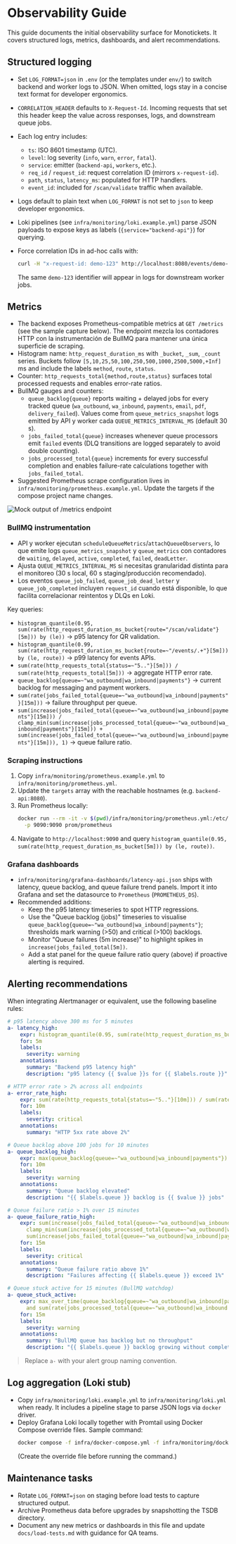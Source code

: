 # Observability Guide

This guide documents the initial observability surface for Monotickets. It
covers structured logs, metrics, dashboards, and alert recommendations.

## Structured logging

- Set `LOG_FORMAT=json` in `.env` (or the templates under `env/`) to switch
  backend and worker logs to JSON. When omitted, logs stay in a concise text
  format for developer ergonomics.
- `CORRELATION_HEADER` defaults to `X-Request-Id`. Incoming requests that set
  this header keep the value across responses, logs, and downstream queue jobs.
- Each log entry includes:
  - `ts`: ISO 8601 timestamp (UTC).
  - `level`: log severity (`info`, `warn`, `error`, `fatal`).
  - `service`: emitter (`backend-api`, `workers`, etc.).
  - `req_id` / `request_id`: request correlation ID (mirrors `x-request-id`).
  - `path`, `status`, `latency_ms`: populated for HTTP handlers.
  - `event_id`: included for `/scan/validate` traffic when available.
- Logs default to plain text when `LOG_FORMAT` is not set to `json` to keep
  developer ergonomics.
- Loki pipelines (see `infra/monitoring/loki.example.yml`) parse JSON payloads to
  expose keys as labels (`{service="backend-api"}`) for querying.
- Force correlation IDs in ad-hoc calls with:

  ```bash
  curl -H "x-request-id: demo-123" http://localhost:8080/events/demo-event/guests
  ```

  The same `demo-123` identifier will appear in logs for downstream worker jobs.

## Metrics

- The backend exposes Prometheus-compatible metrics at `GET /metrics` (see the
  sample capture below). The endpoint mezcla los contadores HTTP con la
  instrumentación de BullMQ para mantener una única superficie de scraping.
- Histogram name: `http_request_duration_ms` with `_bucket`, `_sum`, `_count`
  series. Buckets follow `[5,10,25,50,100,250,500,1000,2500,5000,+Inf]` ms and
  include the labels `method`, `route`, `status`.
- Counter: `http_requests_total{method,route,status}` surfaces total processed
  requests and enables error-rate ratios.
- BullMQ gauges and counters:
  - `queue_backlog{queue}` reports waiting + delayed jobs for every tracked
    queue (`wa_outbound`, `wa_inbound`, `payments`, `email`, `pdf`,
    `delivery_failed`). Values come from `queue_metrics_snapshot` logs emitted
    by API y worker cada `QUEUE_METRICS_INTERVAL_MS` (default 30 s).
  - `jobs_failed_total{queue}` increases whenever queue processors emit
    `failed` events (DLQ transitions are logged separately to avoid double
    counting).
  - `jobs_processed_total{queue}` increments for every successful completion and
    enables failure-rate calculations together with `jobs_failed_total`.
- Suggested Prometheus scrape configuration lives in
  `infra/monitoring/prometheus.example.yml`. Update the targets if the compose
  project name changes.

![Mock output of /metrics endpoint](bi/assets/api-metrics.svg)

### BullMQ instrumentation

- API y worker ejecutan `scheduleQueueMetrics`/`attachQueueObservers`, lo que
  emite logs `queue_metrics_snapshot` y `queue_metrics` con contadores de
  `waiting`, `delayed`, `active`, `completed`, `failed`, `deadLetter`.
- Ajusta `QUEUE_METRICS_INTERVAL_MS` si necesitas granularidad distinta para el
  monitoreo (30 s local, 60 s staging/producción recomendado).
- Los eventos `queue_job_failed`, `queue_job_dead_letter` y
  `queue_job_completed` incluyen `request_id` cuando está disponible, lo que
  facilita correlacionar reintentos y DLQs en Loki.

Key queries:

- `histogram_quantile(0.95, sum(rate(http_request_duration_ms_bucket{route="/scan/validate"}[5m])) by (le))`
  → p95 latency for QR validation.
- `histogram_quantile(0.99, sum(rate(http_request_duration_ms_bucket{route=~"/events/.+"}[5m])) by (le, route))`
  → p99 latency for events APIs.
- `sum(rate(http_requests_total{status=~"5.."}[5m])) / sum(rate(http_requests_total[5m]))`
  → aggregate HTTP error rate.
- `queue_backlog{queue=~"wa_outbound|wa_inbound|payments"}` → current backlog
  for messaging and payment workers.
- `sum(rate(jobs_failed_total{queue=~"wa_outbound|wa_inbound|payments"}[15m]))`
  → failure throughput per queue.
- `sum(increase(jobs_failed_total{queue=~"wa_outbound|wa_inbound|payments"}[15m])) /
   clamp_min(sum(increase(jobs_processed_total{queue=~"wa_outbound|wa_inbound|payments"}[15m])) +
   sum(increase(jobs_failed_total{queue=~"wa_outbound|wa_inbound|payments"}[15m])), 1)` → queue
  failure ratio.

### Scraping instructions

1. Copy `infra/monitoring/prometheus.example.yml` to `infra/monitoring/prometheus.yml`.
2. Update the `targets` array with the reachable hostnames (e.g. `backend-api:8080`).
3. Run Prometheus locally:
   ```bash
   docker run --rm -it -v $(pwd)/infra/monitoring/prometheus.yml:/etc/prometheus/prometheus.yml \
     -p 9090:9090 prom/prometheus
   ```
4. Navigate to `http://localhost:9090` and query
   `histogram_quantile(0.95, sum(rate(http_request_duration_ms_bucket[5m])) by (le, route))`.

### Grafana dashboards

- `infra/monitoring/grafana-dashboards/latency-api.json` ships with latency,
  queue backlog, and queue failure trend panels. Import it into Grafana and set
  the datasource to `Prometheus` (`PROMETHEUS_DS`).
- Recommended additions:
  - Keep the p95 latency timeseries to spot HTTP regressions.
  - Use the "Queue backlog (jobs)" timeseries to visualise
    `queue_backlog{queue=~"wa_outbound|wa_inbound|payments"}`; thresholds mark
    warning (>50) and critical (>100) backlogs.
  - Monitor "Queue failures (5m increase)" to highlight spikes in
    `increase(jobs_failed_total[5m])`.
  - Add a stat panel for the queue failure ratio query (above) if proactive
    alerting is required.

## Alerting recommendations

When integrating Alertmanager or equivalent, use the following baseline rules:

```yaml
# p95 latency above 300 ms for 5 minutes
a- latency_high:
    expr: histogram_quantile(0.95, sum(rate(http_request_duration_ms_bucket[5m])) by (le, route)) > 0.3
    for: 5m
    labels:
      severity: warning
    annotations:
      summary: "Backend p95 latency high"
      description: "p95 latency {{ $value }}s for {{ $labels.route }}"

# HTTP error rate > 2% across all endpoints
a- error_rate_high:
    expr: sum(rate(http_requests_total{status=~"5.."}[10m])) / sum(rate(http_requests_total[10m])) > 0.02
    for: 10m
    labels:
      severity: critical
    annotations:
      summary: "HTTP 5xx rate above 2%"

# Queue backlog above 100 jobs for 10 minutes
a- queue_backlog_high:
    expr: max(queue_backlog{queue=~"wa_outbound|wa_inbound|payments"}) > 100
    for: 10m
    labels:
      severity: warning
    annotations:
      summary: "Queue backlog elevated"
      description: "{{ $labels.queue }} backlog is {{ $value }} jobs"

# Queue failure ratio > 1% over 15 minutes
a- queue_failure_ratio_high:
    expr: sum(increase(jobs_failed_total{queue=~"wa_outbound|wa_inbound|payments"}[15m])) /
      clamp_min(sum(increase(jobs_processed_total{queue=~"wa_outbound|wa_inbound|payments"}[15m])) +
      sum(increase(jobs_failed_total{queue=~"wa_outbound|wa_inbound|payments"}[15m])), 1) > 0.01
    for: 15m
    labels:
      severity: critical
    annotations:
      summary: "Queue failure ratio above 1%"
      description: "Failures affecting {{ $labels.queue }} exceed 1%"

# Queue stuck active for 15 minutes (BullMQ watchdog)
a- queue_stuck_active:
    expr: max_over_time(queue_backlog{queue=~"wa_outbound|wa_inbound|payments"}[5m]) > 0
      and sum(rate(jobs_processed_total{queue=~"wa_outbound|wa_inbound|payments"}[15m])) == 0
    for: 15m
    labels:
      severity: warning
    annotations:
      summary: "BullMQ queue has backlog but no throughput"
      description: "{{ $labels.queue }} backlog growing without completed jobs"
```

> Replace `a-` with your alert group naming convention.

## Log aggregation (Loki stub)

- Copy `infra/monitoring/loki.example.yml` to `infra/monitoring/loki.yml` when
  ready. It includes a pipeline stage to parse JSON logs via `docker` driver.
- Deploy Grafana Loki locally together with Promtail using Docker Compose
  override files. Sample command:
  ```bash
  docker compose -f infra/docker-compose.yml -f infra/monitoring/docker-compose.override.yml up -d loki promtail
  ```
  (Create the override file before running the command.)

## Maintenance tasks

- Rotate `LOG_FORMAT=json` on staging before load tests to capture structured
  output.
- Archive Prometheus data before upgrades by snapshotting the TSDB directory.
- Document any new metrics or dashboards in this file and update
  `docs/load-tests.md` with guidance for QA teams.
